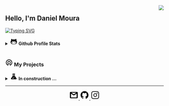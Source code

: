 <img align="right" src="https://visitor-badge.laobi.icu/badge?page_id=danielmoura99.visitor-badgee&color=green&style=flat-square">
  

## Hello, I'm Daniel Moura 

<p align="left">
 <a href="https://git.io/typing-svg"><img src="https://readme-typing-svg.herokuapp.com?font=Playfair+Display&pause=1000&color=000000&random=false&width=435&lines=STUDY+IS+THE+LIGHT+OF+LIFE;BUSINESSMAN+FOR+6+YEARS;ASPIRING+DATA+SCIENTIST" alt="Typing SVG" /></a>
</p>

<details>	
  <summary><a href="#"><img src="https://github.com/danielmoura99/danielmoura99/blob/main/imagens/icon_github.png"/></a><b> Github Profile Stats</b></summary>
  <img height="180em" src="https://github-readme-stats.vercel.app/api?username=danielmoura99&show_icons=true&count_private=true&theme=react&hide_border=true&bg_color=1F222E&title_color=79ff97&icon_color=79ff97" />
  <img height="180em" src="https://github-readme-stats.vercel.app/api/top-langs/?username=danielmoura99&exclude_repo=machine-learning&langs_count=8&layout=compact&theme=react&hide_border=true&bg_color=1F222E&title_color=79ff97&icon_color=79ff97"/>
  <br/>
</details>

<!-- 
<details>	
<summary><a href="#"><img src="https://github.com/danielmoura99/danielmoura99/blob/main/imagens/icon_minimum-value.png"/></a><b> Contribuition Time Series</b></summary>
<img src="https://activity-graph.herokuapp.com/graph?username=danielmoura99&theme=react-dark&bg_color=20232a&hide_border=true" width="100%"/>
</details>
-->

<br/>

### <a href="#"><img src="https://github.com/danielmoura99/danielmoura99/blob/main/imagens/icon_open-source.png"/></a> My Projects
<details>
  <summary><b> <a href="#"><img src="https://github.com/danielmoura99/danielmoura99/blob/main/imagens/icon_test-tube.png"/></a> In construction ...</b></summary>
  <table>
    <thead align="center">
	    
  </table>
  <br />
</details>

<!-- 
<details>		
  <summary><b>⚙️ Things I use to get stuff done</b></summary>
  	<ul>
  	    <li><b>OS:</b> Ubuntu 20.04</li>
  	    <li><b>Browser: </b> Brave</li>
	    <li><b>Terminal: </b> Bash: Oh My Bash</li>
	    <li><b>Code Editor:</b> VSCode + Pycharm</li>
	    <li><b>To Stay Updated:</b> Dev.to, Medium, Linkedin and Twitter.</li>
	    <br />
	⚛️ Checkout My Personal Configrations <a href="https://github.com/brunocampos01/home-sweet-home">Here</a>.
	</ul>	
</details> -->


<!-- <h4 align="center">
  <a href="https://github.com/brunocampos01?tab=repositories" title="Show Repositories">🔎 Show More 🔍</a>
</h4>
 -->
 
---

<p  align="center">
	<a href="mailto:dsmouraa@icloud.com" target="_blank"><img src="https://github.com/danielmoura99/danielmoura99/blob/main/imagens/email.png" width="30">
	</a>
	<!--
	<a href="https://www.linkedin.com/in/" target="_blank"><img src="https://github.com/danielmoura99/danielmoura99/blob/main/imagens/linkedin.png" width="30">
	</a>
	-->
	<a href="https://github.com/danielmoura99" target="_blank"><img src="https://github.com/danielmoura99/danielmoura99/blob/main/imagens/github.png" width="30">
	</a>
	<a href="https://www.instagram.com/daniel.mouraa" target="_blank"><img src="https://github.com/danielmoura99/danielmoura99/blob/main/imagens/icon_insta.png" width="30">
	</a>
</p>
